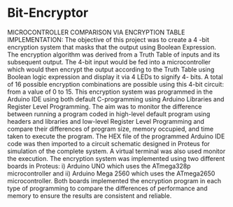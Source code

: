 # Bit-Encryptor
MICROCONTROLLER COMPARISON VIA ENCRYPTION TABLE IMPLEMENTATION:
The objective of this project was to create a 4 -bit encryption system that masks that the output using
Boolean Expression. The encryption algorithm was derived from a Truth Table of inputs and its
subsequent output. The 4-bit input would be fed into a microcontroller which would then encrypt the
output according to the Truth Table using Boolean logic expression and display it via 4 LEDs to signify 4-
bits. A total of 16 possible encryption combinations are possible using this 4-bit circuit: from a value of 0
to 15.
This encryption system was programmed in the Arduino IDE using both default C-programming using
Arduino Libraries and Register Level Programming. The aim was to monitor the difference between
running a program coded in high-level default program using headers and libraries and low-level Register
Level Programming and compare their differences of program size, memory occupied, and time taken to
execute the program.
The HEX file of the programmed Arduino IDE code was then imported to a circuit schematic designed in
Proteus for simulation of the complete system. A virtual terminal was also used monitor the execution.
The encryption system was implemented using two different boards in Proteus: i) Arduino UNO which
uses the ATmega328p microcontroller and ii) Arduino Mega 2560 which uses the ATmega2650
microcontroller. Both boards implemented the encryption program in each type of programming to
compare the differences of performance and memory to ensure the results are consistent and reliable.
